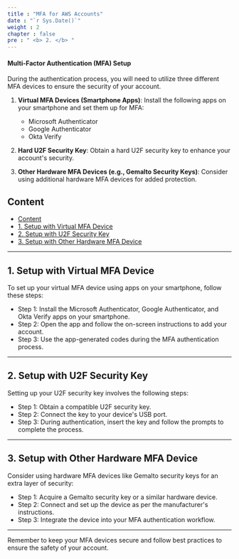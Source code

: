 ```yaml
---
title : "MFA for AWS Accounts"
date : "`r Sys.Date()`"
weight : 2
chapter : false
pre : " <b> 2. </b> "
---
```


#### Multi-Factor Authentication (MFA) Setup

During the authentication process, you will need to utilize three different MFA devices to ensure the security of your account.

1. **Virtual MFA Devices (Smartphone Apps)**: Install the following apps on your smartphone and set them up for MFA:
   - Microsoft Authenticator
   - Google Authenticator
   - Okta Verify

2. **Hard U2F Security Key**: Obtain a hard U2F security key to enhance your account's security.

3. **Other Hardware MFA Devices (e.g., Gemalto Security Keys)**: Consider using additional hardware MFA devices for added protection.

## Content

- [Content](#content)
- [1. Setup with Virtual MFA Device](#1-setup-with-virtual-mfa-device)
- [2. Setup with U2F Security Key](#2-setup-with-u2f-security-key)
- [3. Setup with Other Hardware MFA Device](#3-setup-with-other-hardware-mfa-device)

---

## 1. Setup with Virtual MFA Device

To set up your virtual MFA device using apps on your smartphone, follow these steps:

- Step 1: Install the Microsoft Authenticator, Google Authenticator, and Okta Verify apps on your smartphone.
- Step 2: Open the app and follow the on-screen instructions to add your account.
- Step 3: Use the app-generated codes during the MFA authentication process.

---

## 2. Setup with U2F Security Key

Setting up your U2F security key involves the following steps:

- Step 1: Obtain a compatible U2F security key.
- Step 2: Connect the key to your device's USB port.
- Step 3: During authentication, insert the key and follow the prompts to complete the process.

---

## 3. Setup with Other Hardware MFA Device

Consider using hardware MFA devices like Gemalto security keys for an extra layer of security:

- Step 1: Acquire a Gemalto security key or a similar hardware device.
- Step 2: Connect and set up the device as per the manufacturer's instructions.
- Step 3: Integrate the device into your MFA authentication workflow.

---

Remember to keep your MFA devices secure and follow best practices to ensure the safety of your account.
